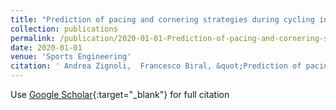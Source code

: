 ```yaml
---
title: "Prediction of pacing and cornering strategies during cycling individual time trials with optimal control"
collection: publications
permalink: /publication/2020-01-01-Prediction-of-pacing-and-cornering-strategies-during-cycling-individual-time-trials-with-optimal-control
date: 2020-01-01
venue: 'Sports Engineering'
citation: ' Andrea Zignoli,  Francesco Biral, &quot;Prediction of pacing and cornering strategies during cycling individual time trials with optimal control.&quot; Sports Engineering, 2020.'
---
```

Use [Google Scholar](https://scholar.google.com/scholar?q=Prediction+of+pacing+and+cornering+strategies+during+cycling+individual+time+trials+with+optimal+control){:target="_blank"} for full citation
